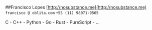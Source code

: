 ##Francisco Lopes
[http://nosubstance.me](http://nosubstance.me) `francisco @ oblita.com` `+55 (11) 98071-9565`

C - C++ - Python - Go - Rust - PureScript - ...
